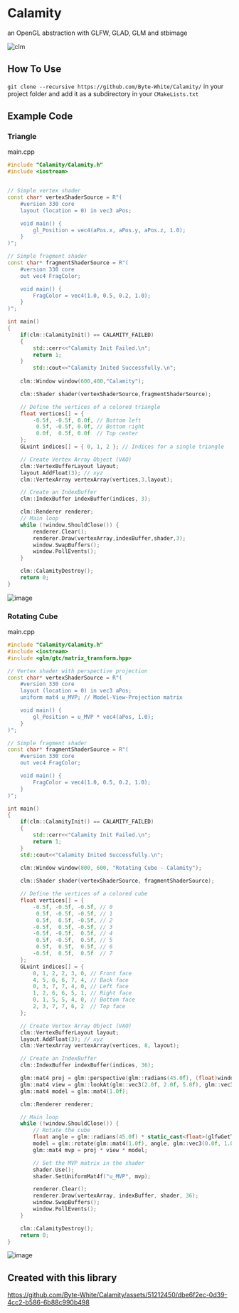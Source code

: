 # Calamity
an OpenGL abstraction with GLFW, GLAD, GLM and stbimage

![clm](https://github.com/Byte-White/Calamity/assets/51212450/17c5b11b-d476-4439-ae14-c2b26ea1374a)

## How To Use

`git clone --recursive https://github.com/Byte-White/Calamity/` in your project folder and add it as a subdirectory in your `CMakeLists.txt`

## Example Code

### Triangle

main.cpp
```cpp
#include "Calamity/Calamity.h"
#include <iostream>


// Simple vertex shader
const char* vertexShaderSource = R"(
    #version 330 core
    layout (location = 0) in vec3 aPos;

    void main() {
        gl_Position = vec4(aPos.x, aPos.y, aPos.z, 1.0);
    }
)";

// Simple fragment shader
const char* fragmentShaderSource = R"(
    #version 330 core
    out vec4 FragColor;

    void main() {
        FragColor = vec4(1.0, 0.5, 0.2, 1.0);
    }
)";

int main() 
{
    if(clm::CalamityInit() == CALAMITY_FAILED)
    {
        std::cerr<<"Calamity Init Failed.\n";
        return 1;
    }
        std::cout<<"Calamity Inited Successfully.\n";
    
    clm::Window window(600,400,"Calamity");

    clm::Shader shader(vertexShaderSource,fragmentShaderSource);

    // Define the vertices of a colored triangle
    float vertices[] = {
        -0.5f, -0.5f, 0.0f, // Bottom left
         0.5f, -0.5f, 0.0f, // Bottom right
         0.0f,  0.5f, 0.0f  // Top center
    };
    GLuint indices[] = { 0, 1, 2 }; // Indices for a single triangle

    // Create Vertex Array Object (VAO)
    clm::VertexBufferLayout layout;
    layout.AddFloat(3); // xyz
    clm::VertexArray vertexArray(vertices,3,layout);

    // Create an IndexBuffer
    clm::IndexBuffer indexBuffer(indices, 3);

    clm::Renderer renderer;
    // Main loop
    while (!window.ShouldClose()) {
        renderer.Clear();
        renderer.Draw(vertexArray,indexBuffer,shader,3);
        window.SwapBuffers();
        window.PollEvents();
    }

    clm::CalamityDestroy();
    return 0;
}
```
![image](https://github.com/Byte-White/Calamity/assets/51212450/4391c607-9565-4545-9f29-666e9dab13b0)

### Rotating Cube
main.cpp
```cpp
#include "Calamity/Calamity.h"
#include <iostream>
#include <glm/gtc/matrix_transform.hpp>

// Vertex shader with perspective projection
const char* vertexShaderSource = R"(
    #version 330 core
    layout (location = 0) in vec3 aPos;
    uniform mat4 u_MVP; // Model-View-Projection matrix

    void main() {
        gl_Position = u_MVP * vec4(aPos, 1.0);
    }
)";

// Simple fragment shader
const char* fragmentShaderSource = R"(
    #version 330 core
    out vec4 FragColor;

    void main() {
        FragColor = vec4(1.0, 0.5, 0.2, 1.0);
    }
)";

int main() 
{
    if(clm::CalamityInit() == CALAMITY_FAILED)
    {
        std::cerr<<"Calamity Init Failed.\n";
        return 1;
    }
    std::cout<<"Calamity Inited Successfully.\n";
    
    clm::Window window(800, 600, "Rotating Cube - Calamity");

    clm::Shader shader(vertexShaderSource, fragmentShaderSource);

    // Define the vertices of a colored cube
    float vertices[] = {
        -0.5f, -0.5f, -0.5f, // 0
         0.5f, -0.5f, -0.5f, // 1
         0.5f,  0.5f, -0.5f, // 2
        -0.5f,  0.5f, -0.5f, // 3
        -0.5f, -0.5f,  0.5f, // 4
         0.5f, -0.5f,  0.5f, // 5
         0.5f,  0.5f,  0.5f, // 6
        -0.5f,  0.5f,  0.5f  // 7
    };
    GLuint indices[] = {
        0, 1, 2, 2, 3, 0, // Front face
        4, 5, 6, 6, 7, 4, // Back face
        0, 3, 7, 7, 4, 0, // Left face
        1, 2, 6, 6, 5, 1, // Right face
        0, 1, 5, 5, 4, 0, // Bottom face
        2, 3, 7, 7, 6, 2  // Top face
    };

    // Create Vertex Array Object (VAO)
    clm::VertexBufferLayout layout;
    layout.AddFloat(3); // xyz
    clm::VertexArray vertexArray(vertices, 8, layout);

    // Create an IndexBuffer
    clm::IndexBuffer indexBuffer(indices, 36);

    glm::mat4 proj = glm::perspective(glm::radians(45.0f), (float)window.GetWidth() / (float)window.GetHeight(), 0.1f, 100.0f);
    glm::mat4 view = glm::lookAt(glm::vec3(2.0f, 2.0f, 5.0f), glm::vec3(0.0f, 0.0f, 0.0f), glm::vec3(0.0f, 1.0f, 0.0f));
    glm::mat4 model = glm::mat4(1.0f);

    clm::Renderer renderer;

    // Main loop
    while (!window.ShouldClose()) {
        // Rotate the cube
        float angle = glm::radians(45.0f) * static_cast<float>(glfwGetTime());
        model = glm::rotate(glm::mat4(1.0f), angle, glm::vec3(0.0f, 1.0f, 0.0f));
        glm::mat4 mvp = proj * view * model;

        // Set the MVP matrix in the shader
        shader.Use();
        shader.SetUniformMat4f("u_MVP", mvp);

        renderer.Clear();
        renderer.Draw(vertexArray, indexBuffer, shader, 36);
        window.SwapBuffers();
        window.PollEvents();
    }

    clm::CalamityDestroy();
    return 0;
}

```

![image](https://github.com/Byte-White/Calamity/assets/51212450/bd3a11d2-3544-4cf8-8af2-88580402997d)


## Created with this library




https://github.com/Byte-White/Calamity/assets/51212450/dbe6f2ec-0d39-4cc2-b586-6b88c990b498


